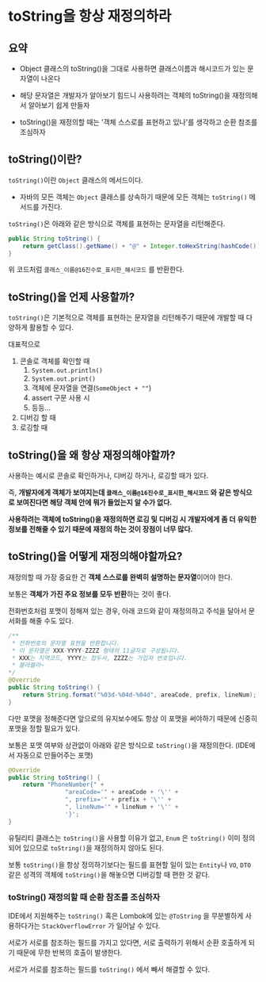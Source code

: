 # toString을 항상 재정의하라

## 요약

- Object 클래스의 toString()을 그대로 사용하면 클래스이름과 해시코드가 있는 문자열이 나온다

- 해당 문자열은 개발자가 알아보기 힘드니 사용하려는 객체의 toString()을 재정의해서 알아보기 쉽게 만들자

- toString()을 재정의할 때는 '객체 스스로를 표현하고 있나'를 생각하고 순환 참조를 조심하자

## toString()이란?

`toString()`이란 `Object` 클래스의 메서드이다. 

- 자바의 모든 객체는 `Object` 클래스를 상속하기 때문에 모든 객체는 `toString()` 메서드를 가진다.

`toString()`은 아래와 같은 방식으로 객체를 표현하는 문자열을 리턴해준다.

```java
public String toString() {
    return getClass().getName() + "@" + Integer.toHexString(hashCode());
}
```

위 코드처럼 `클래스_이름@16진수로_표시한_해시코드` 를 반환한다.

## toString()을 언제 사용할까?

`toString()`은 기본적으로 객체를 표현하는 문자열을 리턴해주기 때문에 개발할 때 다양하게 활용할 수 있다.

대표적으로

1. 콘솔로 객체를 확인할 때
    1. `System.out.println()`
    2. `System.out.print()`
    3. 객체에 문자열을 연결(`SomeObject + ""`)
    4. assert 구문 사용 시
    5. 등등...
2. 디버깅 할 때
3. 로깅할 때

## toString()을 왜 항상 재정의해야할까?

사용하는 예시로 콘솔로 확인하거나, 디버깅 하거나, 로깅할 때가 있다.

즉, **개발자에게 객체가 보여지는데 `클래스_이름@16진수로_표시한_해시코드` 와 같은 방식으로 보여진다면 해당 객체 안에 뭐가 들었는지 알 수가 없다.**

**사용하려는 객체에 toString()을 재정의하면 로깅 및 디버깅 시 개발자에게 좀 더 유익한 정보를 전해줄 수 있기 때문에 재정의 하는 것이 장점이 너무 많다.**

## toString()을 어떻게 재정의해야할까요?

재정의할 때 가장 중요한 건 **객체 스스로를 완벽히 설명하는 문자열**이어야 한다.

보통은 **객체가 가진 주요 정보를 모두 반환**하는 것이 좋다.

전화번호처럼 포맷이 정해져 있는 경우, 아래 코드와 같이 재정의하고 주석을 달아서 문서화를 해줄 수도 있다.

```java
/** 
 * 전화번호의 문자열 표현을 반환합니다.
 * 이 문자열은 XXX-YYYY-ZZZZ 형태의 11글자로 구성됩니다.
 * XXX는 지역코드, YYYY는 접두사, ZZZZ는 가입자 번호입니다.
 * 블라블라~
*/
@Override
public String toString() {
    return String.format("%03d-%04d-%04d", areaCode, prefix, lineNum);
}
```

다만 포맷을 정해준다면 앞으로의 유지보수에도 항상 이 포맷을 써야하기 때문에 신중히 포맷을 정할 필요가 있다.

보통은 포맷 여부와 상관없이 아래와 같은 방식으로 `toString()`을 재정의한다. (IDE에서 자동으로 만들어주는 포맷)

```java
@Override
public String toString() {
    return "PhoneNumber{" +
                "areaCode='" + areaCode + '\'' +
                ", prefix='" + prefix + '\'' +
                ", lineNum='" + lineNum + '\'' +
                '}';
}
```

유틸리티 클래스는 `toString()`을 사용할 이유가 없고, `Enum` 은 `toString()` 이미 정의되어 있으므로 `toString()`을 재정의하지 않아도 된다.

보통 `toString()`을 항상 정의하기보다는 필드를 표현할 일이 있는 `Entity`나 `VO`, `DTO` 같은 성격의 객체에 `toString()`을 해놓으면 디버깅할 때 편한 것 같다.


### toString() 재정의할 때 순환 참조를 조심하자

IDE에서 지원해주는 `toString()` 혹은 Lombok에 있는 `@ToString` 을 무분별하게 사용하다가는 `StackOverflowError` 가 일어날 수 있다.

서로가 서로를 참조하는 필드를 가지고 있다면, 서로 출력하기 위해서 순환 호출하게 되기 때문에 무한 반복의 호출이 발생한다.

서로가 서로를 참조하는 필드를 `toString()` 에서 빼서 해결할 수 있다.
